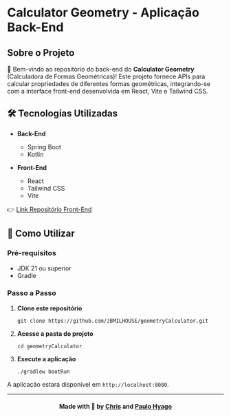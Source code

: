 # Calculator Geometry - Aplicação Back-End

## Sobre o Projeto

👋 Bem-vindo ao repositório do back-end do **Calculator Geometry** (Calculadora de Formas Geométricas)! Este projeto fornece APIs para calcular propriedades de diferentes formas geométricas, integrando-se com a interface front-end desenvolvida em React, Vite e Tailwind CSS.

## 🛠️ Tecnologias Utilizadas

- **Back-End**
  - Spring Boot
  - Kotlin

- **Front-End**
  - React
  - Tailwind CSS
  - Vite

👉 [Link Repositório Front-End](https://github.com/JBMILHOUSE/calculator-geometry)

## 🚀 Como Utilizar

### Pré-requisitos

- JDK 21 ou superior
- Gradle

### Passo a Passo

1. **Clone este repositório**
   ```
   git clone https://github.com/JBMILHOUSE/geometryCalculator.git
   ```

2. **Acesse a pasta do projeto**
   ```
   cd geometryCalculator
   ```

3. **Execute a aplicação**
   ```
   ./gradlew bootRun
   ```

A aplicação estará disponível em `http://localhost:8080`.

---

<h4 align="center">
    Made with 💜 by <a href="https://br.linkedin.com/in/chris-oliveira-alexandre/" target="_blank">Chris</a> and
    <a href="/" target="_blank">Paulo Hyago</a>
</h4>
